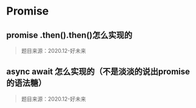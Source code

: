 # Promise

## promise .then().then()怎么实现的

> 题目来源：2020.12-好未来

## async await 怎么实现的（不是淡淡的说出promise的语法糖）

> 题目来源：2020.12-好未来
